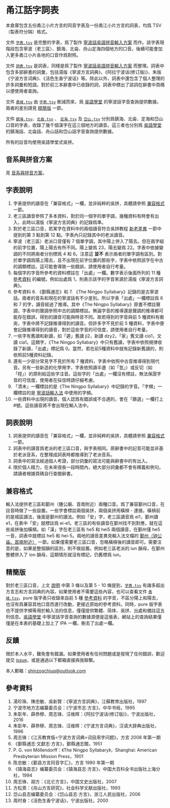 # 甬江話字詞表

本倉庫包含五份甬江小片方言的同音字表及一份甬江小片方言的詞表，均爲 TSV（製表符分隔）格式。

文件 [`字表.tsv`](字表.tsv) 是完整的字表，爲了製作 [寧波話吳語拼音輸入方案](https://github.com/NGLI/rime-wugniu_gninpou) 而作。該字表現階段包含寧波（老三區）、鎮海、北侖、舟山定海四個地方的口音。後續可能會加入更多甬江小片各地的口音作爲對照。

文件 [`詞表.tsv`](詞表.tsv) 是詞表，同樣是爲了製作 [寧波話吳語拼音輸入方案](https://github.com/NGLI/rime-wugniu_gninpou) 而整理。詞表中包含多部辭書的詞彙，包括湯版《寧波方言詞典》、《阿拉宁波话(修订版)》、朱版《宁波方言词典》、《活色生香宁波话》等。除此以外，詞表中還包含了個人整理的許多詞彙和短語。對於前三本辭書中已收錄的詞，詞表中標出了該詞在辭書中頁碼以便使用者查詢。

文件 [`甬城.tsv`](甬城.tsv) 由 [`字表.tsv`](字表.tsv) 刪減而來，爲 [吳語學堂](https://www.wugniu.com/) 的寧波話字音查詢提供數據。兩者的差別請見 [精簡版](https://github.com/ionkaon/gninpou-dictionary#精簡版) 一節。

文件 [`鎮海.tsv`](鎮海.tsv)、[`北侖.tsv`](北侖.tsv) 、 [`定海.tsv`](定海.tsv) 及 [`岱山.tsv`](岱山.tsv) 分別爲鎮海、北侖、定海和岱山口音的字表，收錄了幾千個漢字在這三個地方的讀音。這三者也分別爲 [吳語學堂](https://www.wugniu.com/) 的鎮海話、北侖話、舟山話和岱山話字音查詢提供數據。

所有的註音均使用吳語學堂式吳拼。

## 音系與拼音方案

見 [音系與拼音方案](音系與拼音方案.md)。

## 字表說明

1. 字表提供的讀音在「兼容格式」一欄，並非純粹的吳拼，具體請參照 [兼容格式](https://github.com/ionkaon/dictionary#兼容格式) 一節。
2. 老三區讀音參照了多本資料，對於同一個字的單字調，幾種資料有時會有出入，此時以湯版《寧波方言詞典》的記錄爲準。
3. 對於老三區口音，若某字在資料中的兩個讀音符合吳拼教程 [新老差異](https://ionkaon.github.io/phin-in-tutorial/内部差异/新老差异.html) 一節中提到的第 3 點到第 12 點。字表內只記錄其中的老派讀音。
4. 寧波（老三區）老派口音僅有 7 個單字調，其中陽上併入了陽去。但在兩字組的前字位置，陽上陽去有所不同。陽上變爲 23，陽去變爲 22。字表中依據變調的不同將兩者分別標爲 4 和 6。注意這 **並不** 表示兩者的單字調有區別。對於單字調爲陽上陽去，且不出現在前字位置的那些字，字表中依照該字在中古的調類標註。這可能會導致一些錯誤，請使用者自行考量。
5. 每個字的字音所參考的資料標註在「出處」一欄。數字表示後面所列的 11 種 [參考資料](https://github.com/ionkaon/dictionary#參考資料) 的編號。例如出處爲 1，則表示該字的字音來源於湯版《寧波方言詞典》。
6. 參考資料 6. 《鄞縣通志》和 7. 《The Ningpo Syllabary》記錄的是古寧波話。兩者的音系和現在的寧波話有不少差別。所以字表「出處」一欄標註爲 6 和 7 的字，讀音經過了推導。其中《The Ningpo Syllabary》原書不標註聲調，字表中的聲調參照中古的調類標註。無論字音的推導還是聲調的推導都可能存在錯誤，得到的讀音可能與時音不同。故若得到的字音與前 5 種資料有衝突，字表中將不記錄推導得到的讀音。但許多字不見於前 5 種資料，字表中便會記錄推導得到的讀音，對於這些字音的可信度，請使用者自行考量。
7. 一些字有舊讀和新讀，如「遲」舊讀 ji2，新讀 dzy2，「家」舊文讀 cio1，文讀 cia1。這類字，《The Ningpo Syllabary》中只有舊讀，字表中依照規律收錄了新讀，「出處」標記爲 0。當然，若在前5種資料中就有記錄新舊讀的，則依照前5種資料記錄。
8. 還有一少部分常見字不見於所有 7 種資料，字表中依照中古音推導得到現代音。另有一些新造的化學用字，字表依照讀半邊（如「氫」）或反切（如「羥」）的原則給這些字注音。這些字的「出處」一欄沒有標註，無法保證字音的可信度，使用者在採信時請仔細考慮。
9. 「清末」一欄標註的是《The Ningpo Syllabary》中記錄的字音。「字頻」一欄標註的是 [寧波話輸入法](https://github.com/NGLI/rime-wugniu_gninpou) 中使用的字頻。
10. 一些資料中出現的讀音，個人認爲有錯誤或不合適的，會在「篩選」一欄打上#號。這些讀音將不會出現在輸入法中。

## 詞表說明

1. 詞表提供的讀音在「兼容格式」一欄，並非純粹的吳拼，具體請參照 [兼容格式](https://github.com/ionkaon/dictionary#兼容格式) 一節。
2. 詞表中的讀音爲老派的老三區口音，與字表相同。原辭書中的記音可能並非基於老派音系，在整理成詞表時都推導到了老派音系。
3. 詞表中的寫法經過個人考證，部分詞彙的寫法可能與辭書中的有出入。
4. 限於個人精力，在未來很長一段時間內，絕大部分詞彙都不會有釋義和例句。請讀者根據頁碼自行查閱辭書。

## 兼容格式

輸入法提供老三區和鄞州（鍾公廟、首南附近）兩種口音。爲了兼容鄞州口音，在註音時做了一些設置。一些字會標註兩個吳拼，兩個吳拼用橫槓 - 連接。橫槓前的是城區讀法，後面是鄞州的讀法。例如「安」字，老三區讀音爲 ei1，鄞州讀 e1，在表中「安」就標註爲 ei-e1。老三區的有些讀音在鄞州找不到對應，就在這些吳拼後加橫槓。如「漢」字在老三區有 he5 和 hei5 兩個讀音，在鄞州僅 he5 一音，詞表中就標註 he5 和 hei-5。兩地的讀音差異見輸入法文檔的 [鄞州（钟公庙、首南附近）](https://github.com/NGLI/rime-wugniu_gninpou/wiki/音系及拼音方案#鄞州（钟公庙、首南附近）) 一節。如果僅需要老三區口音，忽略橫槓後的讀音即可。需要注意的是，如果是整個韻的區別，則不做設置。例如老三區老派的 iun 韻母，在鄞州整體併入了 ion 韻母，這類情形就沒有標記，仍舊標爲 iun。

## 精簡版

對於老三區口音，上文 [說明](https://github.com/ionkaon/dictionary#說明) 中第 3 條以及第 5 - 10 條提到，[`字表.tsv`](字表.tsv) 有諸多超出方言志和方言詞典的內容。如果使用者不需要這些內容，也可以查看文件 [`甬城.tsv`](甬城.tsv)。pure 版字表只收錄來自前 5 種 [參考資料](https://github.com/ionkaon/dictionary#參考資料) 的字音，不區分陽上和陽去，也沒有爲兼容其他口音而進行改動，更接近原始的參考資料。同時，pure 版字表也不提供字頻等用於輸入法的信息，僅僅提供繁體、简体、吳拼、出處和備註這五列信息。[吳語學堂](https://www.wugniu.com/) 中寧波話字音查詢的數據源便是這張表，網站上的查詢結果僅僅是在本表的基礎上加上了 IPA 一欄，刪去了出處一欄。

## 反饋

限於本人水平，難免會有錯漏。如果使用者有任何問題或是發現了任何錯誤，歡迎提交 [issue](https://github.com/ionkaon/dictionary/issues)，或是通過以下郵箱直接與我聯繫。

本人郵箱：shinzoqchiuq@outlook.com

## 參考資料

1. 湯珍珠、陳忠敏、吳新賢：《寧波方言詞典》，江蘇教育出版社，1997
2. 宁波市地方志编纂委员会：《宁波市志·方言》，中华书局，1995
3. 朱彰年、薛恭穆、周志锋、汪维辉：《阿拉宁波话(修订版)》，宁波出版社，2016
4. 朱彰年、薛恭穆、周志锋、汪维辉：《宁波方言词典》，汉语大辞典出版社，1996
5. 周志锋：《江苏教育版<宁波方言词典>词目用字问题》，方言 2008 年第一期
6. 《鄞縣通志·文獻志·方言》，鄞縣通志館，1951
7. P. G. von Möllendorff：《The Ningpo Syllabary》，Shanghai: American Presbyterian Mission Press，1901
8. 陈忠敏：《鄞县方言同音字汇》，方言 1990 年第一期
9. 《镇海县志》编纂委员会：《镇海县志·方言》，中国大百科全书出版社上海分社，1994
10. 周志锋、胡方：《北仑方言》，中国文史出版社，2007
11. 方松熹：《舟山方言研究》，社会科学文献出版社，1993
12. 岱山县志编纂委员会：《岱山县志·方言》，浙江人民出版社，2006
12. 周时奋：《活色生香宁波话》，宁波出版社，2000

